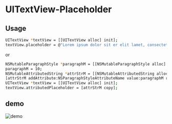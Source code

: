 # UITextView-Placeholder

## Usage
``` bash
UITextView *textView = [[UITextView alloc] init];
textView.placeholder = @"Lorem ipsum dolor sit er elit lamet, consectetaur cillium adipisicing pecu";
```

or

``` bash
NSMutableParagraphStyle *paragraphM = [[NSMutableParagraphStyle alloc] init];
paragraphM = 10;
NSMutableAttributedString *attrStrM = [[NSMutableAttributedString alloc] initWithString:@"Lorem ipsum dolor sit er elit lamet, consectetaur cillium adipisicing pecu"];
[attrStrM addAttribute:NSParagraphStyleAttributeName value:paragraphM range:NSMakeRange(0, attrStrM.length)];
UITextView *textView = [[UITextView alloc] init];
textView.attributedPlaceholder = [attrStrM copy];
```

## demo
![demo](https://img.alicdn.com/imgextra/i4/135480037/TB2kM0plXXXXXaJXpXXXXXXXXXX_!!135480037.gif)


